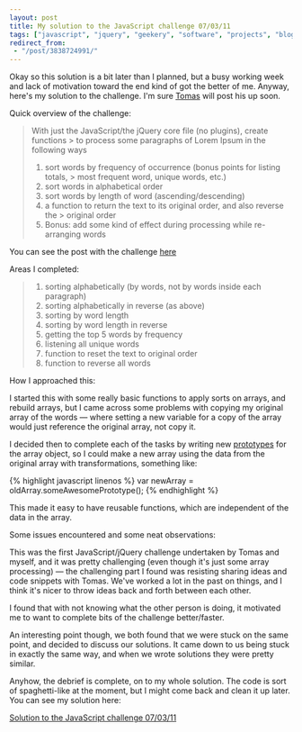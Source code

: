```yaml
---
layout: post
title: My solution to the JavaScript challenge 07/03/11
tags: ["javascript", "jquery", "geekery", "software", "projects", "blog"]
redirect_from:
 - "/post/3838724991/"
---
```


Okay so this solution is a bit later than I planned, but a busy working week and lack of motivation toward the end kind of got the better of me. Anyway, here's my solution to the challenge. I'm sure [Tomas](http://tmayr.com) will post his up soon.

<!-- more -->

Quick overview of the challenge:

> With just the JavaScript/the jQuery core file (no plugins), create functions > to process some paragraphs of Lorem Ipsum in the following ways
>
> 1. sort words by frequency of occurrence (bonus points for listing totals, > most frequent word, unique words, etc.)
> 2. sort words in alphabetical order
> 3. sort words by length of word (ascending/descending)
> 4. a function to return the text to its original order, and also reverse the > original order
> 5. Bonus: add some kind of effect during processing while re-arranging words


You can see the post with the challenge [here](/post/js-challenge-070311/)

Areas I completed:

> 1. sorting alphabetically (by words, not by words inside each paragraph)
> 2. sorting alphabetically in reverse (as above)
> 3. sorting by word length
> 4. sorting by word length in reverse
> 5. getting the top 5 words by frequency
> 6. listening all unique words
> 7. function to reset the text to original order
> 8. function to reverse all words

How I approached this:

I started this with some really basic functions to apply sorts on arrays, and rebuild arrays, but I came across some problems with copying my original array of the words &mdash; where setting a new variable for a copy of the array would just reference the original array, not copy it.

I decided then to complete each of the tasks by writing new [prototypes](https://developer.mozilla.org/en/JavaScript/Reference/Global_Objects/Function/prototype) for the array object, so I could make a new array using the data from the original array with transformations, something like:

{% highlight javascript linenos %}
var newArray = oldArray.someAwesomePrototype();
{% endhighlight %}

This made it easy to have reusable functions, which are independent of the data in the array.

Some issues encountered and some neat observations:

This was the first JavaScript/jQuery challenge undertaken by Tomas and myself, and it was pretty challenging (even though it's just some array processing) &mdash; the challenging part I found was resisting sharing ideas and code snippets with Tomas. We've worked a lot in the past on things, and I think it's nicer to throw ideas back and forth between each other.

I found that with not knowing what the other person is doing, it motivated me to want to complete bits of the challenge better/faster.

An interesting point though, we both found that we were stuck on the same point, and decided to discuss our solutions. It came down to us being stuck in exactly the same way, and when we wrote solutions they were pretty similar.

Anyhow, the debrief is complete, on to my whole solution. The code is sort of spaghetti-like at the moment, but I might come back and clean it up later. You can see my solution here: 

[Solution to the JavaScript challenge 07/03/11](http://omgmog.net/challenge/070311/)

